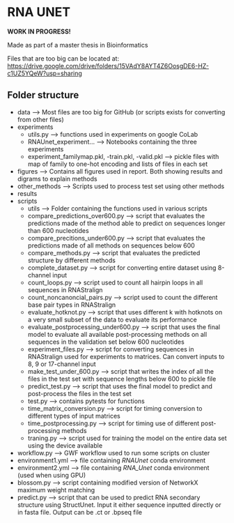 # RNA UNET
**WORK IN PROGRESS!**

Made as part of a master thesis in Bioinformatics 

Files that are too big can be located at: https://drive.google.com/drive/folders/15VAdY8AYT4Z6OosgDE6-HZ-c1UZ5YQeW?usp=sharing
## Folder structure
- data --> Most files are too big for GitHub (or scripts exists for converting from other files)
- experiments   
    - utils.py --> functions used in experiments on google CoLab  
    - RNAUnet_experiment... --> Notebooks containing the three experiments
    - experiment_familymap.pkl, -train.pkl, -valid.pkl --> pickle files with map of family to one-hot encoding and lists of files in each set   
- figures --> Contains all figures used in report. Both showing results and digrams to explain methods   
- other_methods --> Scripts used to process test set using other methods
- results   
- scripts
    - utils --> Folder containing the functions used in various scripts
    - compare_predictions_over600.py --> script that evaluates the predictions made of the method able to predict on sequences longer than 600 nucleotides
    - compare_precitions_under600.py --> script that evaluates the predictions made of all methods on sequences below 600
    - compare_methods.py --> script that evaluates the predicted structure by different methods
    - complete_dataset.py --> script for converting entire dataset using 8-channel input
    - count_loops.py --> script used to count all hairpin loops in all sequences in RNAStralign
    - count_noncanoncial_pairs.py --> script used to count the different base pair types in RNAStralign
    - evaluate_hotknot.py --> script that uses different k with hotknots on a very small subset of the data to evaluate its performance
    - evaluate_postprocessing_under600.py --> script that uses the final model to evaluate all available post-processing methods on all sequences in the validation set below 600 nucleotides
    - experiment_files.py --> script for converting sequences in RNAStralign used for experiments to matrices. Can convert inputs to 8, 9 or 17-channel input
    - make_test_under_600.py --> script that writes the index of all the files in the test set with sequence lengths below 600 to pickle file
    - predict_test.py --> script that uses the final model to predict and post-process the files in the test set
    - test.py --> contains pytests for functions
    - time_matrix_conversion.py --> script for timing conversion to different types of input matrices 
    - time_postprocessing.py --> script for timing use of different post-processing methods
    - traning.py --> script used for training the model on the entire data set using the device available
- workflow.py --> GWF workflow used to run some scripts on cluster
- environment1.yml --> file containing *RNAUnet* conda environment
- environment2.yml --> file containing *RNA_Unet* conda environment (used when using GPU)
- blossom.py --> script containing modified version of NetworkX maximum weight matching 
- predict.py --> script that can be used to predict RNA secondary structure using StructUnet. Input it either sequence inputted directly or in fasta file. Output can be .ct or .bpseq file


